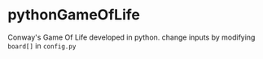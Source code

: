 # pythonGameOfLife
Conway's Game Of Life developed in python.
change inputs by modifying `board[]` in `config.py`
